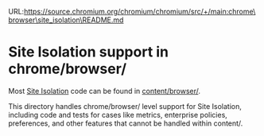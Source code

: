 URL:https://source.chromium.org/chromium/chromium/src/+/main:chrome\browser\site_isolation\README.md
# Site Isolation support in chrome/browser/

Most [Site
Isolation](https://www.chromium.org/Home/chromium-security/site-isolation/)
code can be found in [content/browser/](/content/browser/).

This directory handles chrome/browser/ level support for Site Isolation,
including code and tests for cases like metrics, enterprise policies,
preferences, and other features that cannot be handled within content/.
